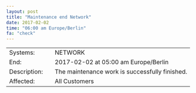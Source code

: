 ```yaml
---
layout: post
title: "Maintenance end Network"
date: 2017-02-02
time: "06:00 am Europe/Berlin"
fa: "check"
---
```


|                   |   |                                                                      |
|-------------------|---|----------------------------------------------------------------------|
| Systems:           |   | NETWORK                                                               |
| End:              |   | 2017-02-02 at 05:00 am Europe/Berlin                                              |
| Description:       |   | The maintenance work is successfully finished. |
| Affected:          |   | All Customers                                                  |
